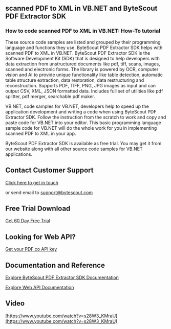## scanned PDF to XML in VB.NET and ByteScout PDF Extractor SDK

### How to code scanned PDF to XML in VB.NET: How-To tutorial

These source code samples are listed and grouped by their programming language and functions they use. ByteScout PDF Extractor SDK helps with scanned PDF to XML in VB.NET. ByteScout PDF Extractor SDK is the Software Development Kit (SDK) that is designed to help developers with data extraction from unstructured documents like pdf, tiff, scans, images, scanned and electronic forms. The library is powered by OCR, computer vision and AI to provide unique functionality like table detection, automatic table structure extraction, data restoration, data restructuring and reconstruction. Supports PDF, TIFF, PNG, JPG images as input and can output CSV, XML, JSON formatted data. Includes full set of utilities like pdf splitter, pdf merger, searchable pdf maker.

VB.NET, code samples for VB.NET, developers help to speed up the application development and writing a code when using ByteScout PDF Extractor SDK. Follow the instruction from the scratch to work and copy and paste code for VB.NET into your editor. This basic programming language sample code for VB.NET will do the whole work for you in implementing scanned PDF to XML in your app.

ByteScout PDF Extractor SDK is available as free trial. You may get it from our website along with all other source code samples for VB.NET applications.

## Contact Customer Support

[Click here to get in touch](https://bytescout.zendesk.com/hc/en-us/requests/new?subject=ByteScout%20PDF%20Extractor%20SDK%20Question)

or send email to [support@bytescout.com](mailto:support@bytescout.com?subject=ByteScout%20PDF%20Extractor%20SDK%20Question) 

## Free Trial Download

[Get 60 Day Free Trial](https://bytescout.com/download/web-installer?utm_source=github-readme)

## Looking for Web API? 

[Get your PDF.co API key](https://pdf.co/documentation/api?utm_source=github-readme)

## Documentation and Reference

[Explore ByteScout PDF Extractor SDK Documentation](https://bytescout.com/documentation/index.html?utm_source=github-readme)

[Explore Web API Documentation](https://pdf.co/documentation/api?utm_source=github-readme)

## Video

[https://www.youtube.com/watch?v=s28W3_KMraU](https://www.youtube.com/watch?v=s28W3_KMraU)